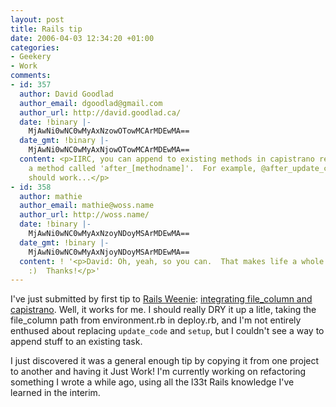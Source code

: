 ```yaml
---
layout: post
title: Rails tip
date: 2006-04-03 12:34:20 +01:00
categories:
- Geekery
- Work
comments:
- id: 357
  author: David Goodlad
  author_email: dgoodlad@gmail.com
  author_url: http://david.goodlad.ca/
  date: !binary |-
    MjAwNi0wNC0wMyAxNzowOTowMCArMDEwMA==
  date_gmt: !binary |-
    MjAwNi0wNC0wMyAxNjowOTowMCArMDEwMA==
  content: <p>IIRC, you can append to existing methods in capistrano recipes by defining
    a method called 'after_[methodname]'.  For example, @after_update_code@ and @after_setup@
    should work...</p>
- id: 358
  author: mathie
  author_email: mathie@woss.name
  author_url: http://woss.name/
  date: !binary |-
    MjAwNi0wNC0wMyAxNzoyNDoyMSArMDEwMA==
  date_gmt: !binary |-
    MjAwNi0wNC0wMyAxNjoyNDoyMSArMDEwMA==
  content: ! '<p>David: Oh, yeah, so you can.  That makes life a whole lot easier.
    :)  Thanks!</p>'
---
```

I've just submitted by first tip to [Rails Weenie](http://rails.techno-weenie.net/): [integrating file_column and capistrano](http://rails.techno-weenie.net/tip/2006/4/3/integrating_file_column_and_capistrano).  Well, it works for me.  I should really DRY it up a litle, taking the file_column path from environment.rb in deploy.rb, and I'm not entirely enthused about replacing `update_code` and `setup`, but I couldn't see a way to append stuff to an existing task.

I just discovered it was a general enough tip by copying it from one project to another and having it Just Work!  I'm currently working on refactoring something I wrote a while ago, using all the l33t Rails knowledge I've learned in the interim.
